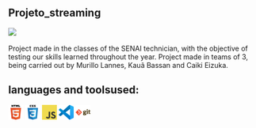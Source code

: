 ## **Projeto_streaming**

<div><img src="https://github.com/Mulannes/Projeto_streaming/assets/118365053/d9224995-c1b5-4e23-9cb2-8139e55e94b1.png"></div>


Project made in the classes of the SENAI technician, with the objective of testing our skills learned throughout the year.
Project made in teams of 3, being carried out by Murillo Lannes, Kauã Bassan and Caiki Eizuka.
 
## **languages and tools ​​used:**

<code><img height="30" src="https://raw.githubusercontent.com/github/explore/80688e429a7d4ef2fca1e82350fe8e3517d3494d/topics/html/html.png"></code>
<code><img height="30" src="https://raw.githubusercontent.com/github/explore/80688e429a7d4ef2fca1e82350fe8e3517d3494d/topics/css/css.png"></code>
<code><img height="30" src="https://raw.githubusercontent.com/github/explore/80688e429a7d4ef2fca1e82350fe8e3517d3494d/topics/javascript/javascript.png"></code>
<code><img height="30" src="https://raw.githubusercontent.com/github/explore/80688e429a7d4ef2fca1e82350fe8e3517d3494d/topics/visual-studio-code/visual-studio-code.png"></code>
<code><img height="30" src="https://raw.githubusercontent.com/github/explore/80688e429a7d4ef2fca1e82350fe8e3517d3494d/topics/git/git.png"></code>
